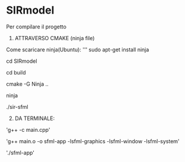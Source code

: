 # SIRmodel

Per compilare il progetto

1) ATTRAVERSO CMAKE (ninja file)

Come scaricare ninja(Ubuntu):
'''
sudo apt-get install ninja

cd SIRmodel

cd build

cmake -G Ninja ..

ninja 

./sir-sfml

2) DA TERMINALE:

'g++ -c main.cpp'

'g++ main.o -o sfml-app -lsfml-graphics -lsfml-window -lsfml-system'

'./sfml-app'
